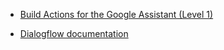 

- [Build Actions for the Google Assistant (Level 1)](https://codelabs.developers.google.com/codelabs/actions-1/#0)


- [Dialogflow documentation](https://cloud.google.com/dialogflow/docs/)
